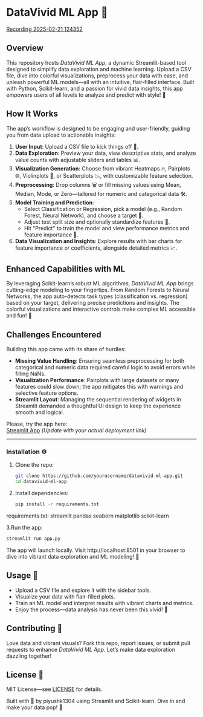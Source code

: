 # DataVivid ML App 🚀


[Recording 2025-02-21 124352](https://github.com/user-attachments/assets/dd3d1a3c-ec6a-4f35-a491-06a511bf42a6)


## Overview
This repository hosts *DataVivid ML App*, a dynamic Streamlit-based tool designed to simplify data exploration and machine learning. Upload a CSV file, dive into colorful visualizations, preprocess your data with ease, and unleash powerful ML models—all with an intuitive, flair-filled interface. Built with Python, Scikit-learn, and a passion for vivid data insights, this app empowers users of all levels to analyze and predict with style! 🌟

## How It Works
The app’s workflow is designed to be engaging and user-friendly, guiding you from data upload to actionable insights:

1. **User Input**: Upload a CSV file to kick things off 📂.
2. **Data Exploration**: Preview your data, view descriptive stats, and analyze value counts with adjustable sliders and tables 📊.
3. **Visualization Generation**: Choose from vibrant Heatmaps 🔥, Pairplots 🌐, Violinplots 🎻, or Scatterplots 📉, with customizable feature selection.
4. **Preprocessing**: Drop columns 🗑️ or fill missing values using Mean, Median, Mode, or Zero—tailored for numeric and categorical data 🛠️.
5. **Model Training and Prediction**:
   - Select Classification or Regression, pick a model (e.g., Random Forest, Neural Network), and choose a target 🎯.
   - Adjust test split size and optionally standardize features 📏.
   - Hit "Predict" to train the model and view performance metrics and feature importance 🌟.
6. **Data Visualization and Insights**: Explore results with bar charts for feature importance or coefficients, alongside detailed metrics 📈.

## Enhanced Capabilities with ML
By leveraging Scikit-learn’s robust ML algorithms, *DataVivid ML App* brings cutting-edge modeling to your fingertips. From Random Forests to Neural Networks, the app auto-detects task types (classification vs. regression) based on your target, delivering precise predictions and insights. The colorful visualizations and interactive controls make complex ML accessible and fun! 🤖

## Challenges Encountered
Building this app came with its share of hurdles:

- **Missing Value Handling**: Ensuring seamless preprocessing for both categorical and numeric data required careful logic to avoid errors while filling NaNs.
- **Visualization Performance**: Pairplots with large datasets or many features could slow down; the app mitigates this with warnings and selective feature options.
- **Streamlit Layout**: Managing the sequential rendering of widgets in Streamlit demanded a thoughtful UI design to keep the experience smooth and logical.

Please, try the app here:  
[Streamlit App](https://datavivid-ml-app.streamlit.app) *(Update with your actual deployment link)*

---

### Installation ⚙️
1. Clone the repo:
   ```bash
   git clone https://github.com/yourusername/datavivid-ml-app.git
   cd datavivid-ml-app

2. Install dependencies:
   ```bash
   pip install -r requirements.txt
   
requirements.txt:
   streamlit
   pandas
   seaborn
   matplotlib
   scikit-learn

3.Run the app:
   ```bash
   streamlit run app.py
   ```
The app will launch locally. Visit http://localhost:8501 in your browser to dive into vibrant data exploration and ML modeling! 🎉

## Usage 📝
- Upload a CSV file and explore it with the sidebar tools.
- Visualize your data with flair-filled plots.
- Train an ML model and interpret results with vibrant charts and metrics.
- Enjoy the process—data analysis has never been this vivid! 🌈

## Contributing 🤝
Love data and vibrant visuals? Fork this repo, report issues, or submit pull requests to enhance *DataVivid ML App*. Let’s make data exploration dazzling together!

## License 📜
MIT License—see [LICENSE](LICENSE) for details.

Built with 💖 by piyushk1304 using Streamlit and Scikit-learn. Dive in and make your data pop! 🎉
